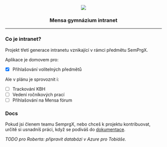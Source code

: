 ﻿<p align="center">
	<img src="https://avatars.githubusercontent.com/u/91312705?s=250&v=250" />
</p>

<h3 align="center">Mensa gymnázium intranet</h3>
<hr>

### Co je intranet?
Projekt třetí generace intranetu vznikající v rámci předmětu SemPrgX.

Aplikace je domovem pro:
- [x] Přihlašování volitelných předmětů

Ale v plánu je sprovoznit i:
- [ ] Trackování KBH
- [ ] Vedení ročníkových prací 
- [ ] Přihlašování na Mensa fórum

### Docs
Pokud jsi členem teamu SemprgX, nebo chceš k projektu kontribuovat,
určitě si usnadníš práci, když se podíváš do [dokumentace](/doc/README.md).

_TODO pro Roberta: připravit databázi v Azure pro Tobiáše._
